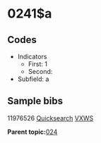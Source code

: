 # 0241$a

## Codes

-   Indicators
    -   First: 1
    -   Second:
-   Subfield: a

## Sample bibs

11976526 [Quicksearch](https://search.library.yale.edu/catalog/11976526) [VXWS](http://prodorbis.library.yale.edu:7014/vxws/GetHoldingsService?bibId=11976526)

**Parent topic:**[024](../../tags/024/024.md)

